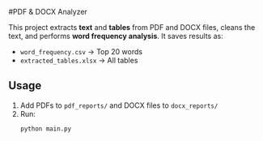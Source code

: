#PDF & DOCX Analyzer  

This project extracts **text** and **tables** from PDF and DOCX files, cleans the text, and performs **word frequency analysis**. It saves results as:  
- `word_frequency.csv` → Top 20 words  
- `extracted_tables.xlsx` → All tables  

##  Usage  
1. Add PDFs to `pdf_reports/` and DOCX files to `docx_reports/`  
2. Run:  
   ```bash
   python main.py

